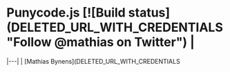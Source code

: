 # Punycode.js [![Build status](DELETED_URL_WITH_CREDENTIALS"Follow @mathias on Twitter") |
|---|
| [Mathias Bynens](DELETED_URL_WITH_CREDENTIALS